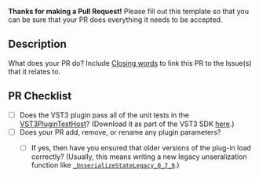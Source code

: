 **Thanks for making a Pull Request!**
Please fill out this template so that you can be sure that your PR does everything it needs to be accepted.

## Description
What does your PR do?
Include [Closing words](https://docs.github.com/en/issues/tracking-your-work-with-issues/using-issues/linking-a-pull-request-to-an-issue) to link this PR to the Issue(s) that it relates to.

## PR Checklist
- [ ] Does the VST3 plugin pass all of the unit tests in the [VST3PluginTestHost](https://steinbergmedia.github.io/vst3_dev_portal/pages/What+is+the+VST+3+SDK/Plug-in+Test+Host.html)? (Download it as part of the VST3 SDK [here](https://www.steinberg.net/developers/).)
- [ ] Does your PR add, remove, or rename any plugin parameters?
  - [ ] If yes, then have you ensured that older versions of the plug-in load correctly? (Usually, this means writing a new legacy unseralization function like [`_UnserializeStateLegacy_0_7_9`](https://github.com/sdatkinson/NeuralAmpModelerPlugin/blob/f755918e3f325f28658700ca954f8a47ec58d021/NeuralAmpModeler/NeuralAmpModeler.cpp#L823).)
  
